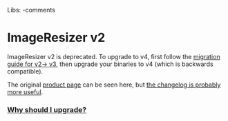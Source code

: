 Libs: -comments


# ImageResizer v2

ImageResizer v2 is deprecated. To upgrade to v4, first follow the [migration guide for v2-> v3](/docs/v2/2to3/guide), then upgrade your binaries to v4 (which is backwards compatible). 


The original [product page](http://www.nathanaeljones.com/blog/2009/server-side-image-resizing-module-for-asp-net-asp-phpiis-3) can be seen here, but [the changelog is probably more useful](/docs/v2/changelog).

### [Why should I upgrade?](/docs/v2/2to3)